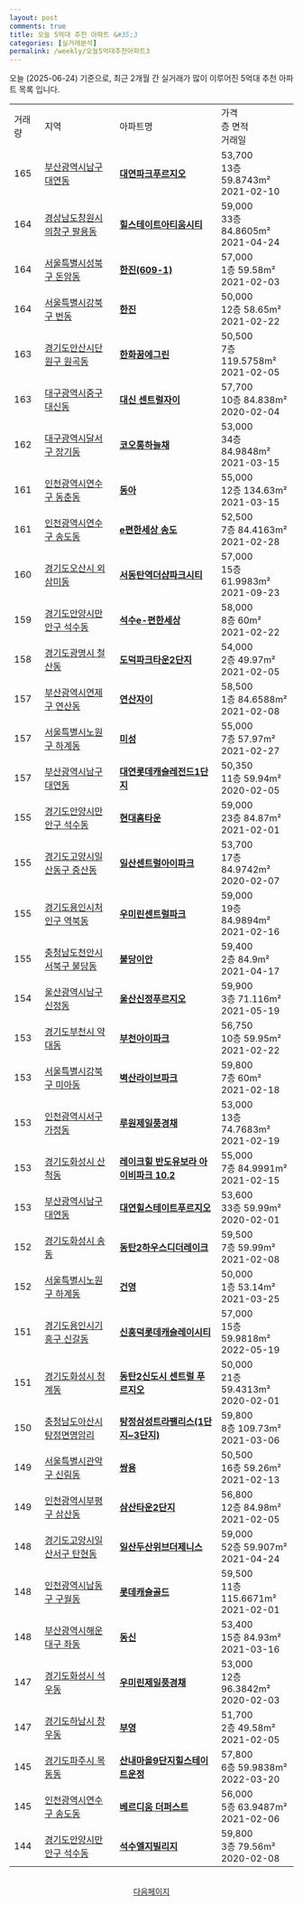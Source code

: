 ```yaml
---
layout: post
comments: true
title: 오늘 5억대 추천 아파트 &#35;3
categories: [실거래분석]
permalink: /weekly/오늘5억대추천아파트3
---
```


오늘 (2025-06-24) 기준으로, 최근 2개월 간 실거래가 많이 이루어진 5억대 추천 아파트 목록 입니다.

<table class="sortable">
  <tr>
    <td>거래량</td>
    <td>지역</td>
    <td>아파트명</td>
    <td>가격<br>층 면적<br>거래일</td>
  </tr>

  <tr class="item">
    <td>165</td>
    <td><a href="/apt/부산광역시남구대연동">부산광역시남구 대연동</a></td>
    <td style="font-weight: bold;"><a href="/apt/부산광역시남구대연동대연파크푸르지오">대연파크푸르지오</a></td>
    <td>53,700<br>13층  59.8743m²<br>2021-02-10</td>
  </tr>

  <tr class="item">
    <td>164</td>
    <td><a href="/apt/경상남도창원시의창구팔용동">경상남도창원시의창구 팔용동</a></td>
    <td style="font-weight: bold;"><a href="/apt/경상남도창원시의창구팔용동힐스테이트아티움시티">힐스테이트아티움시티</a></td>
    <td>59,000<br>33층  84.8605m²<br>2021-04-24</td>
  </tr>

  <tr class="item">
    <td>164</td>
    <td><a href="/apt/서울특별시성북구돈암동">서울특별시성북구 돈암동</a></td>
    <td style="font-weight: bold;"><a href="/apt/서울특별시성북구돈암동한진(609-1)">한진(609-1)</a></td>
    <td>57,000<br>1층  59.58m²<br>2021-02-03</td>
  </tr>

  <tr class="item">
    <td>164</td>
    <td><a href="/apt/서울특별시강북구번동">서울특별시강북구 번동</a></td>
    <td style="font-weight: bold;"><a href="/apt/서울특별시강북구번동한진">한진</a></td>
    <td>50,000<br>12층  58.65m²<br>2021-02-22</td>
  </tr>

  <tr class="item">
    <td>163</td>
    <td><a href="/apt/경기도안산시단원구원곡동">경기도안산시단원구 원곡동</a></td>
    <td style="font-weight: bold;"><a href="/apt/경기도안산시단원구원곡동한화꿈에그린">한화꿈에그린</a></td>
    <td>50,500<br>7층  119.5758m²<br>2021-02-05</td>
  </tr>

  <tr class="item">
    <td>163</td>
    <td><a href="/apt/대구광역시중구대신동">대구광역시중구 대신동</a></td>
    <td style="font-weight: bold;"><a href="/apt/대구광역시중구대신동대신센트럴자이">대신 센트럴자이</a></td>
    <td>57,700<br>10층  84.838m²<br>2020-02-04</td>
  </tr>

  <tr class="item">
    <td>162</td>
    <td><a href="/apt/대구광역시달서구장기동">대구광역시달서구 장기동</a></td>
    <td style="font-weight: bold;"><a href="/apt/대구광역시달서구장기동코오롱하늘채">코오롱하늘채</a></td>
    <td>53,000<br>34층  84.9848m²<br>2021-03-15</td>
  </tr>

  <tr class="item">
    <td>161</td>
    <td><a href="/apt/인천광역시연수구동춘동">인천광역시연수구 동춘동</a></td>
    <td style="font-weight: bold;"><a href="/apt/인천광역시연수구동춘동동아">동아</a></td>
    <td>55,000<br>12층  134.63m²<br>2021-03-15</td>
  </tr>

  <tr class="item">
    <td>161</td>
    <td><a href="/apt/인천광역시연수구송도동">인천광역시연수구 송도동</a></td>
    <td style="font-weight: bold;"><a href="/apt/인천광역시연수구송도동e편한세상송도">e편한세상 송도</a></td>
    <td>52,500<br>7층  84.4163m²<br>2021-02-28</td>
  </tr>

  <tr class="item">
    <td>160</td>
    <td><a href="/apt/경기도오산시외삼미동">경기도오산시 외삼미동</a></td>
    <td style="font-weight: bold;"><a href="/apt/경기도오산시외삼미동서동탄역더샵파크시티">서동탄역더샵파크시티</a></td>
    <td>57,000<br>15층  61.9983m²<br>2021-09-23</td>
  </tr>

  <tr class="item">
    <td>159</td>
    <td><a href="/apt/경기도안양시만안구석수동">경기도안양시만안구 석수동</a></td>
    <td style="font-weight: bold;"><a href="/apt/경기도안양시만안구석수동석수e-편한세상">석수e-편한세상</a></td>
    <td>58,000<br>8층  60m²<br>2021-02-22</td>
  </tr>

  <tr class="item">
    <td>158</td>
    <td><a href="/apt/경기도광명시철산동">경기도광명시 철산동</a></td>
    <td style="font-weight: bold;"><a href="/apt/경기도광명시철산동도덕파크타운2단지">도덕파크타운2단지</a></td>
    <td>54,000<br>2층  49.97m²<br>2021-02-05</td>
  </tr>

  <tr class="item">
    <td>157</td>
    <td><a href="/apt/부산광역시연제구연산동">부산광역시연제구 연산동</a></td>
    <td style="font-weight: bold;"><a href="/apt/부산광역시연제구연산동연산자이">연산자이</a></td>
    <td>58,500<br>1층  84.6588m²<br>2021-02-08</td>
  </tr>

  <tr class="item">
    <td>157</td>
    <td><a href="/apt/서울특별시노원구하계동">서울특별시노원구 하계동</a></td>
    <td style="font-weight: bold;"><a href="/apt/서울특별시노원구하계동미성">미성</a></td>
    <td>55,000<br>7층  57.97m²<br>2021-02-27</td>
  </tr>

  <tr class="item">
    <td>157</td>
    <td><a href="/apt/부산광역시남구대연동">부산광역시남구 대연동</a></td>
    <td style="font-weight: bold;"><a href="/apt/부산광역시남구대연동대연롯데캐슬레전드1단지">대연롯데캐슬레전드1단지</a></td>
    <td>50,350<br>11층  59.94m²<br>2020-02-05</td>
  </tr>

  <tr class="item">
    <td>155</td>
    <td><a href="/apt/경기도안양시만안구석수동">경기도안양시만안구 석수동</a></td>
    <td style="font-weight: bold;"><a href="/apt/경기도안양시만안구석수동현대홈타운">현대홈타운</a></td>
    <td>59,000<br>23층  84.87m²<br>2021-02-01</td>
  </tr>

  <tr class="item">
    <td>155</td>
    <td><a href="/apt/경기도고양시일산동구중산동">경기도고양시일산동구 중산동</a></td>
    <td style="font-weight: bold;"><a href="/apt/경기도고양시일산동구중산동일산센트럴아이파크">일산센트럴아이파크</a></td>
    <td>53,700<br>17층  84.9742m²<br>2020-02-07</td>
  </tr>

  <tr class="item">
    <td>155</td>
    <td><a href="/apt/경기도용인시처인구역북동">경기도용인시처인구 역북동</a></td>
    <td style="font-weight: bold;"><a href="/apt/경기도용인시처인구역북동우미린센트럴파크">우미린센트럴파크</a></td>
    <td>59,000<br>19층  84.9894m²<br>2021-02-16</td>
  </tr>

  <tr class="item">
    <td>155</td>
    <td><a href="/apt/충청남도천안시서북구불당동">충청남도천안시서북구 불당동</a></td>
    <td style="font-weight: bold;"><a href="/apt/충청남도천안시서북구불당동불당이안">불당이안</a></td>
    <td>59,400<br>2층  84.9m²<br>2021-04-17</td>
  </tr>

  <tr class="item">
    <td>154</td>
    <td><a href="/apt/울산광역시남구신정동">울산광역시남구 신정동</a></td>
    <td style="font-weight: bold;"><a href="/apt/울산광역시남구신정동울산신정푸르지오">울산신정푸르지오</a></td>
    <td>59,900<br>3층  71.116m²<br>2021-05-19</td>
  </tr>

  <tr class="item">
    <td>153</td>
    <td><a href="/apt/경기도부천시약대동">경기도부천시 약대동</a></td>
    <td style="font-weight: bold;"><a href="/apt/경기도부천시약대동부천아이파크">부천아이파크</a></td>
    <td>56,750<br>10층  59.95m²<br>2021-02-22</td>
  </tr>

  <tr class="item">
    <td>153</td>
    <td><a href="/apt/서울특별시강북구미아동">서울특별시강북구 미아동</a></td>
    <td style="font-weight: bold;"><a href="/apt/서울특별시강북구미아동벽산라이브파크">벽산라이브파크</a></td>
    <td>59,800<br>7층  60m²<br>2021-02-18</td>
  </tr>

  <tr class="item">
    <td>153</td>
    <td><a href="/apt/인천광역시서구가정동">인천광역시서구 가정동</a></td>
    <td style="font-weight: bold;"><a href="/apt/인천광역시서구가정동루원제일풍경채">루원제일풍경채</a></td>
    <td>53,000<br>13층  74.7683m²<br>2021-02-19</td>
  </tr>

  <tr class="item">
    <td>153</td>
    <td><a href="/apt/경기도화성시산척동">경기도화성시 산척동</a></td>
    <td style="font-weight: bold;"><a href="/apt/경기도화성시산척동레이크힐반도유보라아이비파크10.2">레이크힐 반도유보라 아이비파크 10.2</a></td>
    <td>55,000<br>7층  84.9991m²<br>2021-02-15</td>
  </tr>

  <tr class="item">
    <td>153</td>
    <td><a href="/apt/부산광역시남구대연동">부산광역시남구 대연동</a></td>
    <td style="font-weight: bold;"><a href="/apt/부산광역시남구대연동대연힐스테이트푸르지오">대연힐스테이트푸르지오</a></td>
    <td>53,600<br>33층  59.99m²<br>2020-02-01</td>
  </tr>

  <tr class="item">
    <td>152</td>
    <td><a href="/apt/경기도화성시송동">경기도화성시 송동</a></td>
    <td style="font-weight: bold;"><a href="/apt/경기도화성시송동동탄2하우스디더레이크">동탄2하우스디더레이크</a></td>
    <td>59,500<br>7층  59.99m²<br>2021-02-08</td>
  </tr>

  <tr class="item">
    <td>152</td>
    <td><a href="/apt/서울특별시노원구하계동">서울특별시노원구 하계동</a></td>
    <td style="font-weight: bold;"><a href="/apt/서울특별시노원구하계동건영">건영</a></td>
    <td>50,000<br>1층  53.14m²<br>2021-03-25</td>
  </tr>

  <tr class="item">
    <td>151</td>
    <td><a href="/apt/경기도용인시기흥구신갈동">경기도용인시기흥구 신갈동</a></td>
    <td style="font-weight: bold;"><a href="/apt/경기도용인시기흥구신갈동신흥덕롯데캐슬레이시티">신흥덕롯데캐슬레이시티</a></td>
    <td>57,000<br>15층  59.9818m²<br>2022-05-19</td>
  </tr>

  <tr class="item">
    <td>151</td>
    <td><a href="/apt/경기도화성시청계동">경기도화성시 청계동</a></td>
    <td style="font-weight: bold;"><a href="/apt/경기도화성시청계동동탄2신도시센트럴푸르지오">동탄2신도시 센트럴 푸르지오</a></td>
    <td>50,000<br>21층  59.4313m²<br>2020-02-01</td>
  </tr>

  <tr class="item">
    <td>150</td>
    <td><a href="/apt/충청남도아산시탕정면명암리">충청남도아산시 탕정면명암리</a></td>
    <td style="font-weight: bold;"><a href="/apt/충청남도아산시탕정면명암리탕정삼성트라팰리스(1단지~3단지)">탕정삼성트라팰리스(1단지~3단지)</a></td>
    <td>59,800<br>8층  109.73m²<br>2021-03-06</td>
  </tr>

  <tr class="item">
    <td>149</td>
    <td><a href="/apt/서울특별시관악구신림동">서울특별시관악구 신림동</a></td>
    <td style="font-weight: bold;"><a href="/apt/서울특별시관악구신림동쌍용">쌍용</a></td>
    <td>50,500<br>16층  59.26m²<br>2021-02-13</td>
  </tr>

  <tr class="item">
    <td>149</td>
    <td><a href="/apt/인천광역시부평구삼산동">인천광역시부평구 삼산동</a></td>
    <td style="font-weight: bold;"><a href="/apt/인천광역시부평구삼산동삼산타운2단지">삼산타운2단지</a></td>
    <td>56,800<br>12층  84.98m²<br>2021-02-05</td>
  </tr>

  <tr class="item">
    <td>148</td>
    <td><a href="/apt/경기도고양시일산서구탄현동">경기도고양시일산서구 탄현동</a></td>
    <td style="font-weight: bold;"><a href="/apt/경기도고양시일산서구탄현동일산두산위브더제니스">일산두산위브더제니스</a></td>
    <td>59,000<br>52층  59.907m²<br>2021-04-24</td>
  </tr>

  <tr class="item">
    <td>148</td>
    <td><a href="/apt/인천광역시남동구구월동">인천광역시남동구 구월동</a></td>
    <td style="font-weight: bold;"><a href="/apt/인천광역시남동구구월동롯데캐슬골드">롯데캐슬골드</a></td>
    <td>59,500<br>11층  115.6671m²<br>2021-02-01</td>
  </tr>

  <tr class="item">
    <td>148</td>
    <td><a href="/apt/부산광역시해운대구좌동">부산광역시해운대구 좌동</a></td>
    <td style="font-weight: bold;"><a href="/apt/부산광역시해운대구좌동동신">동신</a></td>
    <td>53,400<br>15층  84.93m²<br>2021-03-16</td>
  </tr>

  <tr class="item">
    <td>147</td>
    <td><a href="/apt/경기도화성시석우동">경기도화성시 석우동</a></td>
    <td style="font-weight: bold;"><a href="/apt/경기도화성시석우동우미린제일풍경채">우미린제일풍경채</a></td>
    <td>53,000<br>12층  96.3842m²<br>2020-02-03</td>
  </tr>

  <tr class="item">
    <td>147</td>
    <td><a href="/apt/경기도하남시창우동">경기도하남시 창우동</a></td>
    <td style="font-weight: bold;"><a href="/apt/경기도하남시창우동부영">부영</a></td>
    <td>51,700<br>2층  49.58m²<br>2021-02-05</td>
  </tr>

  <tr class="item">
    <td>145</td>
    <td><a href="/apt/경기도파주시목동동">경기도파주시 목동동</a></td>
    <td style="font-weight: bold;"><a href="/apt/경기도파주시목동동산내마을9단지힐스테이트운정">산내마을9단지힐스테이트운정</a></td>
    <td>57,800<br>6층  59.9838m²<br>2022-03-20</td>
  </tr>

  <tr class="item">
    <td>145</td>
    <td><a href="/apt/인천광역시연수구송도동">인천광역시연수구 송도동</a></td>
    <td style="font-weight: bold;"><a href="/apt/인천광역시연수구송도동베르디움더퍼스트">베르디움 더퍼스트</a></td>
    <td>56,000<br>5층  63.9487m²<br>2021-02-06</td>
  </tr>

  <tr class="item">
    <td>144</td>
    <td><a href="/apt/경기도안양시만안구석수동">경기도안양시만안구 석수동</a></td>
    <td style="font-weight: bold;"><a href="/apt/경기도안양시만안구석수동석수엘지빌리지">석수엘지빌리지</a></td>
    <td>59,800<br>3층  79.56m²<br>2020-02-08</td>
  </tr>

  <tr>
      <script async src="https://pagead2.googlesyndication.com/pagead/js/adsbygoogle.js?client=ca-pub-3485438051770037"
          crossorigin="anonymous"></script>
      <ins class="adsbygoogle"
          style="display:block"
          data-ad-format="fluid"
          data-ad-layout-key="-fb+5w+4e-db+86"
          data-ad-client="ca-pub-3485438051770037"
          data-ad-slot="1827090281"></ins>
      <script>
          (adsbygoogle = window.adsbygoogle || []).push({});
      </script>
  </tr>
    
</table>

<br>
<center><a href="/weekly/오늘5억대추천아파트">다음페이지</a></center>
<br><br>
